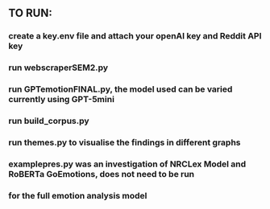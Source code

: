 ## TO RUN:

### create a key.env file and attach your openAI key and Reddit API key

### run webscraperSEM2.py

### run GPTemotionFINAL.py, the model used can be varied currently using GPT-5mini

### run build_corpus.py 

### run themes.py to visualise the findings in different graphs

### examplepres.py was an investigation of NRCLex Model and RoBERTa GoEmotions, does not need to be run 
### for the full emotion analysis model

